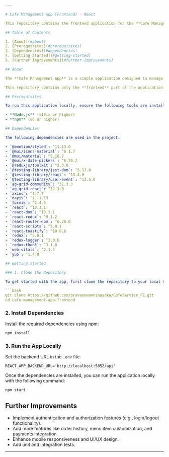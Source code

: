 ```yaml
---

# Cafe Management App (Frontend) - React

This repository contains the frontend application for the **Cafe Management App**, built using **React**.

## Table of Contents

1. [About](#about)
2. [Prerequisites](#prerequisites)
3. [Dependencies](#dependencies)
4. [Getting Started](#getting-started)
5. [Further Improvements](#further-improvements)

## About

The **Cafe Management App** is a simple application designed to manage employees and other aspects of a cafe. The frontend is built using **React**, providing a modern, responsive, and user-friendly interface.

This repository contains only the **frontend** part of the application.

## Prerequisites

To run this application locally, ensure the following tools are installed:

- **Node.js** (v18.x or higher)
- **npm** (v6 or higher)

## Dependencies

The following dependencies are used in the project:

- `@emotion/styled`: ^11.13.0
- `@mui/icons-material`: ^6.1.7
- `@mui/material`: ^5.16.7
- `@mui/x-date-pickers`: ^6.20.2
- `@reduxjs/toolkit`: ^2.3.0
- `@testing-library/jest-dom`: ^5.17.0
- `@testing-library/react`: ^13.4.0
- `@testing-library/user-event`: ^13.5.0
- `ag-grid-community`: ^32.3.3
- `ag-grid-react`: ^32.3.3
- `axios`: ^1.7.7
- `dayjs`: ^1.11.13
- `formik`: ^2.4.6
- `react`: ^18.3.1
- `react-dom`: ^18.3.1
- `react-redux`: ^9.1.2
- `react-router-dom`: ^6.28.0
- `react-scripts`: ^5.0.1
- `react-toastify`: ^10.0.6
- `redux`: ^5.0.1
- `redux-logger`: ^3.0.6
- `redux-thunk`: ^3.1.0
- `web-vitals`: ^2.1.4
- `yup`: ^1.4.0

## Getting Started

### 1. Clone the Repository

To get started with the app, first clone the repository to your local machine:

```bash
git clone https://github.com/praveenwanninayake/CafeService_FE.git
cd cafe-management-app-frontend
```

### 2. Install Dependencies

Install the required dependencies using npm:

```bash
npm install
```

### 3. Run the App Locally

Set the backend URL in the `.env` file:

```env
REACT_APP_BACKEND_URL='http://localhost:5052/api'
```

Once the dependencies are installed, you can run the application locally with the following command:

```bash
npm start
```

## Further Improvements

- Implement authentication and authorization features (e.g., login/logout functionality).
- Add more features like order history, menu item customization, and payments integration.
- Enhance mobile responsiveness and UI/UX design.
- Add unit and integration tests.

---
```


